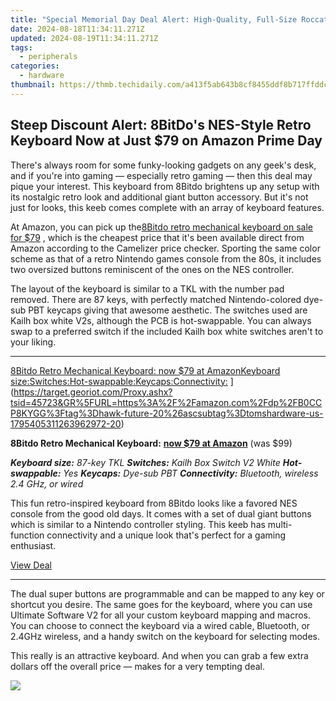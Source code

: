 ```yaml
---
title: "Special Memorial Day Deal Alert: High-Quality, Full-Size Roccat Pyro Mechanical Keyboard - Just $34 Awaits You!"
date: 2024-08-18T11:34:11.271Z
updated: 2024-08-19T11:34:11.271Z
tags:
  - peripherals
categories:
  - hardware
thumbnail: https://thmb.techidaily.com/a413f5ab643b8cf8455ddf8b717ffddc460e77cb815227b37c65333c5c3e3180.jpg
---
```


## Steep Discount Alert: 8BitDo's NES-Style Retro Keyboard Now at Just $79 on Amazon Prime Day

There's always room for some funky-looking gadgets on any geek's desk, and if you're into gaming — especially retro gaming — then this deal may pique your interest. This keyboard from 8Bitdo brightens up any setup with its nostalgic retro look and additional giant button accessory. But it's not just for looks, this keeb comes complete with an array of keyboard features.

 At Amazon, you can pick up the[8Bitdo retro mechanical keyboard on sale for $79](https://target.georiot.com/Proxy.ashx?tsid=45723&GR%5FURL=https%3A%2F%2Famazon.com%2Fdp%2FB0CCP8KYGG%3Ftag%3Dhawk-future-20%26ascsubtag%3Dtomshardware-us-1629996902072878950-20) , which is the cheapest price that it's been available direct from Amazon according to the Camelizer price checker. Sporting the same color scheme as that of a retro Nintendo games console from the 80s, it includes two oversized buttons reminiscent of the ones on the NES controller.

 The layout of the keyboard is similar to a TKL with the number pad removed. There are 87 keys, with perfectly matched Nintendo-colored dye-sub PBT keycaps giving that awesome aesthetic. The switches used are Kailh box white V2s, although the PCB is hot-swappable. You can always swap to a preferred switch if the included Kailh box white switches aren't to your liking.

---

[8Bitdo Retro Mechanical Keyboard: now $79 at AmazonKeyboard size:Switches:Hot-swappable:Keycaps:Connectivity:](https://cdn.mos.cms.futurecdn.net/iy6frt7HaUoRW5SaeJVwXa-200-100.png "8Bitdo Retro Mechanical Keyboard: now $79 at AmazonKeyboard size:Switches:Hot-swappable:Keycaps:Connectivity:") ](https://target.georiot.com/Proxy.ashx?tsid=45723&GR%5FURL=https%3A%2F%2Famazon.com%2Fdp%2FB0CCP8KYGG%3Ftag%3Dhawk-future-20%26ascsubtag%3Dtomshardware-us-1795405311263962972-20)

**8Bitdo Retro Mechanical Keyboard:** [**now $79 at Amazon**](https://target.georiot.com/Proxy.ashx?tsid=45723&GR%5FURL=https%3A%2F%2Famazon.com%2Fdp%2FB0CCP8KYGG%3Ftag%3Dhawk-future-20%26ascsubtag%3Dtomshardware-us-4515260626309444629-20) (was $99)  
  
_**Keyboard size:**_   _87-key TKL_
_**Switches:**_   _Kailh Box Switch V2 White_
_**Hot-swappable:**_   _Yes_
_**Keycaps:**_   _Dye-sub PBT_
_**Connectivity:**_ _Bluetooth, wireless 2.4 GHz, or wired_
  
 This fun retro-inspired keyboard from 8Bitdo looks like a favored NES console from the good old days. It comes with a set of dual giant buttons which is similar to a Nintendo controller styling. This keeb has multi-function connectivity and a unique look that's perfect for a gaming enthusiast.

[View Deal](https://target.georiot.com/Proxy.ashx?tsid=45723&GR%5FURL=https%3A%2F%2Famazon.com%2Fdp%2FB0CCP8KYGG%3Ftag%3Dhawk-future-20%26ascsubtag%3Dtomshardware-us-1795405311263962972-20)

---

 The dual super buttons are programmable and can be mapped to any key or shortcut you desire. The same goes for the keyboard, where you can use Ultimate Software V2 for all your custom keyboard mapping and macros. You can choose to connect the keyboard via a wired cable, Bluetooth, or 2.4GHz wireless, and a handy switch on the keyboard for selecting modes.

 This really is an attractive keyboard. And when you can grab a few extra dollars off the overall price — makes for a very tempting deal.


<ins class="adsbygoogle"
     style="display:block"
     data-ad-format="autorelaxed"
     data-ad-client="ca-pub-7571918770474297"
     data-ad-slot="1223367746"></ins>



<ins class="adsbygoogle"
     style="display:block"
     data-ad-client="ca-pub-7571918770474297"
     data-ad-slot="8358498916"
     data-ad-format="auto"
     data-full-width-responsive="true"></ins>



<!-- affiliate ads begin -->
<a href="https://shop.manycam.com/order/checkout.php?PRODS=17729331&QTY=1&AFFILIATE=108875&CART=1"><img src="https://secure.avangate.com/images/merchant/8230bea7d54bcdf99cdfe85cb07313d5/mcaffbanner600x500.png" border="0"></a>
<!-- affiliate ads end -->